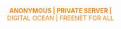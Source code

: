 <br></br><div style="text-align:center;">
<b><font color="#F88716"> ANONYMOUS | PRIVATE SERVER | <br></font></b>
<font><font color="#F88716">DIGITAL OCEAN | FREENET FOR ALL<br></font>
